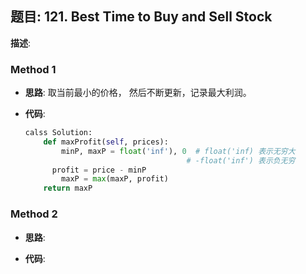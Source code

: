 ## 题目:  121. Best Time to Buy and Sell Stock

**描述**:  

### Method 1

- **思路**: 取当前最小的价格， 然后不断更新，记录最大利润。

  

- **代码**:

  ```python
  calss Solution:
      def maxProfit(self, prices):
          minP, maxP = float('inf'), 0  # float('inf) 表示无穷大  
          							  # -float('inf') 表示负无穷
  		profit = price - minP
          maxP = max(maxP, profit)
      return maxP
  ```

  

### Method 2

- **思路**:

  

- **代码**:

  ```python 
  
  ```

  

